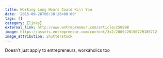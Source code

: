 ```yaml
---
title: Working Long Hours Could Kill You
date: '2015-09-26T06:38:26+08:00'
tags: []
category: [links]
external_link: http://www.entrepreneur.com/article/250898
image: https://assets.entrepreneur.com/content/3x2/2000/20150729185712-clock-time-desk-more-management.jpeg?auto=webp&quality=95&crop=16:9&width=675
image_attribution: Shutterstock
---
```


Doesn’t just apply to entrepreneurs, workaholics too
 
